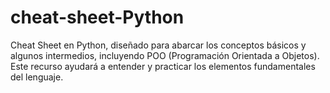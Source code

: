 # cheat-sheet-Python
Cheat Sheet en Python, diseñado para abarcar los conceptos básicos y algunos intermedios, incluyendo POO (Programación Orientada a Objetos). Este recurso ayudará a entender y practicar los elementos fundamentales del lenguaje.
